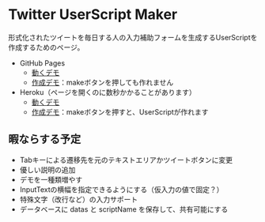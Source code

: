 # Twitter UserScript Maker

形式化されたツイートを毎日する人の入力補助フォームを生成するUserScriptを作成するためのページ。

- GitHub Pages
  - [動くデモ](https://horyu.github.io/TwitterUserScriptMaker/public/demo.html)
  - [作成デモ](https://horyu.github.io/TwitterUserScriptMaker/public/index.html)：makeボタンを押しても作れません
- Heroku（ページを開くのに数秒かかることがあります）
  - [動くデモ](https://twitter-userscript-maker.herokuapp.com/demo.html)
  - [作成デモ](https://twitter-userscript-maker.herokuapp.com/index.html)：makeボタンを押すと、UserScriptが作れます

## 暇ならする予定

- Tabキーによる遷移先を元のテキストエリアかツイートボタンに変更
- 優しい説明の追加
- デモを一種類増やす
- InputTextの横幅を指定できるようにする（仮入力の値で固定？）
- 特殊文字（改行など）の入力サポート
- データベースに datas と scriptName を保存して、共有可能にする
